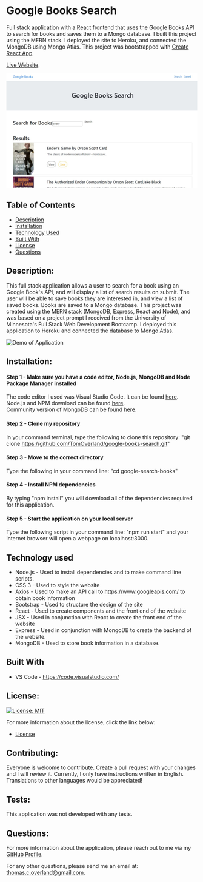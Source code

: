# Google Books Search

Full stack application with a React frontend that uses the Google Books API to search for books and saves them to a Mongo database.  I built this project using the MERN stack. I deployed the site to Heroku, and connected the MongoDB using Mongo Atlas.  This project was bootstrapped with [Create React App](https://github.com/facebook/create-react-app).

[Live Website](https://damp-shelf-31146.herokuapp.com/).

![Screenshot of Application](https://github.com/TomOverland/google-books-search/blob/main/client/public/assets/screenshot-of-google-books-search.JPG)


## Table of Contents

- [Description](#description)
- [Installation](#installation)
- [Technology Used](#technology-used)
- [Built With](#built-with)
- [License](#license)
- [Questions](#questions)


## Description:

This full stack application allows a user to search for a book using an Google Book's API, and will display a list of search results on submit.  The user will be able to save books they are interested in, and view a list of saved books.  Books are saved to a Mongo database. This project was created using the MERN stack (MongoDB, Express, React and Node), and was based on a project prompt I received from the University of Minnesota's Full Stack Web Development Bootcamp. I deployed this application to Heroku and connected the database to Mongo Atlas.

![Demo of Application](https://github.com/TomOverland/google-books-search/blob/main/client/public/assets/demo-google-books-search.gif)


## Installation:

#### Step 1 - Make sure you have a code editor, Node.js, MongoDB and Node Package Manager installed

The code editor I used was Visual Studio Code. It can be found [here](https://code.visualstudio.com/download).  
Node.js and NPM download can be found [here](https://nodejs.org/en/).  
Community version of MongoDB can be found [here](https://www.mongodb.com/try/download/community).

#### Step 2 - Clone my repository

In your command terminal, type the following to clone this repository: "git clone https://github.com/TomOverland/google-books-search.git"

#### Step 3 - Move to the correct directory

Type the following in your command line: "cd google-search-books"

#### Step 4 - Install NPM dependencies

By typing "npm install" you will download all of the dependencies required for this application.

#### Step 5 - Start the application on your local server

Type the following script in your command line: "npm run start" and your internet browser will open a webpage on localhost:3000.  

## Technology used
* Node.js - Used to install dependencies and to make command line scripts.
* CSS 3 - Used to style the website
* Axios - Used to make an API call to https://www.googleapis.com/ to obtain book information
* Bootstrap - Used to structure the design of the site
* React - Used to create components and the front end of the website
* JSX - Used in conjunction with React to create the front end of the website
* Express - Used in conjunction with MongoDB to create the backend of the website.
* MongoDB - Used to store book information in a database.

## Built With
* VS Code - https://code.visualstudio.com/

## License:

[![License: MIT](https://img.shields.io/badge/License-MIT-yellow.svg)](https://opensource.org/licenses/MIT)

For more information about the license, click the link below:

- [License](https://opensource.org/licenses/)

## Contributing:

Everyone is welcome to contribute. Create a pull request with your changes and I will review it. Currently, I only have instructions written in English. Translations to other languages would be appreciated!

## Tests:

This application was not developed with any tests.

## Questions:

For more information about the application, please reach out to me via my [GitHub Profile](https://github.com/TomOverland).

For any other questions, please send me an email at: thomas.c.overland@gmail.com.
